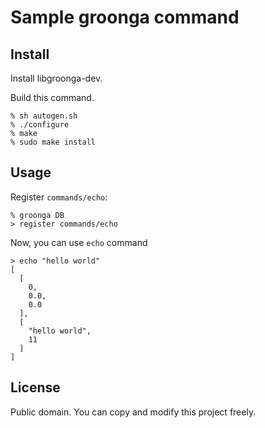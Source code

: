 # Sample groonga command

## Install

Install libgroonga-dev.

Build this command.

    % sh autogen.sh
    % ./configure
    % make
    % sudo make install

## Usage

Register `commands/echo`:

    % groonga DB
    > register commands/echo

Now, you can use `echo` command

    > echo "hello world"
    [
      [
        0,
        0.0,
        0.0
      ],
      [
        "hello world",
        11
      ]
    ]

## License

Public domain. You can copy and modify this project freely.

